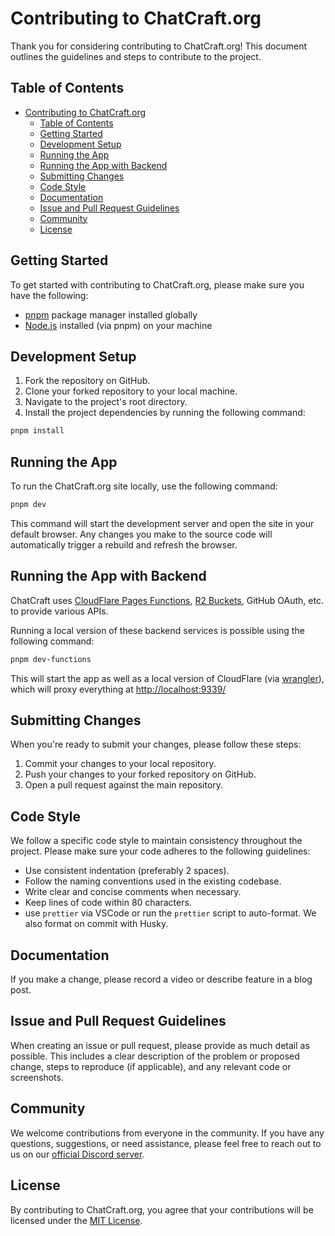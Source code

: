 # Contributing to ChatCraft.org

Thank you for considering contributing to ChatCraft.org! This document outlines the guidelines and steps to contribute to the project.

## Table of Contents

- [Contributing to ChatCraft.org](#contributing-to-chatcraftorg)
  - [Table of Contents](#table-of-contents)
  - [Getting Started](#getting-started)
  - [Development Setup](#development-setup)
  - [Running the App](#running-the-app)
  - [Running the App with Backend](#running-the-app-with-backend)
  - [Submitting Changes](#submitting-changes)
  - [Code Style](#code-style)
  - [Documentation](#documentation)
  - [Issue and Pull Request Guidelines](#issue-and-pull-request-guidelines)
  - [Community](#community)
  - [License](#license)

## Getting Started

To get started with contributing to ChatCraft.org, please make sure you have the following:

- [pnpm](https://pnpm.io) package manager installed globally
- [Node.js](https://nodejs.org) installed (via pnpm) on your machine

## Development Setup

1. Fork the repository on GitHub.
2. Clone your forked repository to your local machine.
3. Navigate to the project's root directory.
4. Install the project dependencies by running the following command:

```bash
pnpm install
```

## Running the App

To run the ChatCraft.org site locally, use the following command:

```bash
pnpm dev
```

This command will start the development server and open the site in your default browser. Any changes you make to the source code will automatically trigger a rebuild and refresh the browser.

## Running the App with Backend

ChatCraft uses [CloudFlare Pages Functions](https://developers.cloudflare.com/pages/platform/functions/), [R2 Buckets](https://developers.cloudflare.com/r2/), GitHub OAuth, etc. to provide various APIs.

Running a local version of these backend services is possible using the following command:

```bash
pnpm dev-functions
```

This will start the app as well as a local version of CloudFlare (via [wrangler](https://developers.cloudflare.com/workers/wrangler/)), which will proxy everything at <http://localhost:9339/>

## Submitting Changes

When you're ready to submit your changes, please follow these steps:

1. Commit your changes to your local repository.
2. Push your changes to your forked repository on GitHub.
3. Open a pull request against the main repository.

## Code Style

We follow a specific code style to maintain consistency throughout the project. Please make sure your code adheres to the following guidelines:

- Use consistent indentation (preferably 2 spaces).
- Follow the naming conventions used in the existing codebase.
- Write clear and concise comments when necessary.
- Keep lines of code within 80 characters.
- use `prettier` via VSCode or run the `prettier` script to auto-format. We also format on commit with Husky.

## Documentation

If you make a change, please record a video or describe feature in a blog post.

## Issue and Pull Request Guidelines

When creating an issue or pull request, please provide as much detail as possible. This includes a clear description of the problem or proposed change, steps to reproduce (if applicable), and any relevant code or screenshots.

## Community

We welcome contributions from everyone in the community. If you have any questions, suggestions, or need assistance, please feel free to reach out to us on our [official Discord server](https://discord.gg/A3gmeJY9).

## License

By contributing to ChatCraft.org, you agree that your contributions will be licensed under the [MIT License](https://opensource.org/licenses/MIT).
